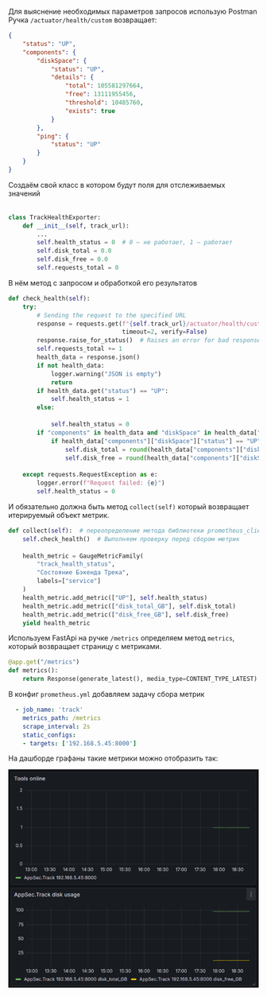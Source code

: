 

Для выяснение необходимых параметров запросов использую Postman 
Ручка `/actuator/health/custom` возвращает:

```json 
{
    "status": "UP",
    "components": {
        "diskSpace": {
            "status": "UP",
            "details": {
                "total": 105581297664,
                "free": 13111955456,
                "threshold": 10485760,
                "exists": true
            }
        },
        "ping": {
            "status": "UP"
        }
    }
}
```

Создаём свой класс в котором будут поля для отслеживаемых значений 
```python

class TrackHealthExporter:  
    def __init__(self, track_url):  
        ...    
        self.health_status = 0  # 0 — не работает, 1 — работает  
        self.disk_total = 0.0  
        self.disk_free = 0.0  
        self.requests_total = 0
```

В нём метод с запросом и обработкой его результатов 
```python
def check_health(self):  
    try:  
        # Sending the request to the specified URL  
        response = requests.get(f"{self.track_url}/actuator/health/custom",  
                                timeout=2, verify=False)  
        response.raise_for_status()  # Raises an error for bad response
        self.requests_total += 1    
        health_data = response.json() 
        if not health_data:  
            logger.warning("JSON is empty")  
            return  
        if health_data.get("status") == "UP":  
            self.health_status = 1  
        else:  
            
            self.health_status = 0  
        if "components" in health_data and "diskSpace" in health_data["components"]:  
            if health_data["components"]["diskSpace"]["status"] == "UP":  
                self.disk_total = round(health_data["components"]["diskSpace"]["details"]["total"] / (1024 ** 3), 2)  
                self.disk_free = round(health_data["components"]["diskSpace"]["details"]["free"] / (1024 ** 3), 2)  
  
    except requests.RequestException as e:  
        logger.error(f"Request failed: {e}")  
        self.health_status = 0
```
И обязательно должна быть метод `collect(self)` который возвращает итерируемый объект метрик. 
```python
def collect(self):  # переопределение метода библиотеки prometheus_client  
    self.check_health()  # Выполняем проверку перед сбором метрик  
  
    health_metric = GaugeMetricFamily(  
        "track_health_status",  
        "Состояние Бэкенда Трека",  
        labels=["service"]  
    )  
    health_metric.add_metric(["UP"], self.health_status)  
    health_metric.add_metric(["disk_total_GB"], self.disk_total)  
    health_metric.add_metric(["disk_free_GB"], self.disk_free)  
    yield health_metric 
```
Используем FastApi на ручке `/metrics` определяем метод `metrics`, который возвращает страницу с метриками. 

```python
@app.get("/metrics")  
def metrics():  
    return Response(generate_latest(), media_type=CONTENT_TYPE_LATEST)
```

В конфиг `prometheus.yml` добавляем задачу сбора метрик 
```yaml
  - job_name: 'track'
    metrics_path: /metrics
    scrape_interval: 2s
    static_configs:
    - targets: ['192.168.5.45:8000']
```

На дашборде графаны такие метрики можно отобразить так:

![img.png](img.png)
